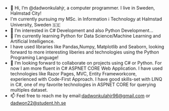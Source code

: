 - 👋 Hi, I’m @dadwonkulahjr, a computer programmer. I live in Sweden, Halmstad City!
- I'm currently pursuing my MSc. in Information ℹ️ Technology at Halmstad University, Sweden 🇸🇪
- 👀 I’m interested in C# Development and also Python Development...
- 🌱 I’m currently learning Python for Data Science/Machine Learning and Artificial Intelligence.
-  I have used libraries like Pandas,Numpy, Matplotlib and Seaborn, looking forward to more interesting liberies and technologies using the Python Programing Language!
- 💞️ I’m looking forward to collaborate on projects using C# or Python. For now I am more fluent in C# ASPNET CORE Web Application. I have used technologies like Razor Pages, MVC, Entity Frameworkcore, experienced with Code-First Approach. I have good skills-set with LINQ in C#, one of my favorite technologies in ASPNET CORE for querying multiples dataset.
- 📫 Feel free to reach me by email:dadwonkulahjr96@gmail.com or dadwon22@student.hh.se

<!---
dadwonkulahjr/dadwonkulahjr is a ✨ special ✨ repository because its `README.md` (this file) appears on your GitHub profile.
You can click the Preview link to take a look at your changes.
--->
